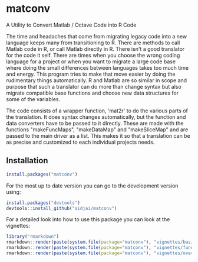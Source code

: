 # matconv

A Utility to Convert Matlab / Octave Code into R Code

The time and headaches that come from migrating legacy code into a new language keeps many from transitioning to R. There are methods to call Matlab code in R, or call Matlab directly in R. There isn't a good translator for the code it self. There are times when you choose the wrong coding language for a project or when you want to migrate a large code base where doing the small differences between languages takes too much time and energy. This program tries to make that move easier by doing the rudimentary things automatically. R and Matlab are so similar in scope and purpose that such a translator can do more than change syntax but also migrate compatible base functions and choose new data structures for some of the variables.

The code consists of a wrapper function, 'mat2r' to do the various parts of the translation. It does syntax changes automatically, but the function and data converters have to be passed to it directly. These are made with the functions "makeFuncMaps", "makeDataMap" and "makeSliceMap" and are passed to the main driver as a list. This makes it so that a translation can be as precise and customized to each individual projects needs.

## Installation

```r
install.packages("matconv")
```

For the most up to date version you can go to the development version using:

```r
install.packages("devtools")
devtools::install_github("sidjai/matconv")
```

For a detailed look into how to use this package you can look at the vignettes:

```r
library("rmarkdown")
rmarkdown::render(paste(system.file(package="matconv"), "vignettes/basicSyntax.rmd", sep="/"))
rmarkdown::render(paste(system.file(package="matconv"), "vignettes/functionCalls.rmd", sep="/"))
rmarkdown::render(paste(system.file(package="matconv"), "vignettes/overallUse.rmd", sep="/"))
```
